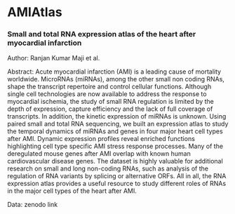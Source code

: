 # AMIAtlas

### Small and total RNA expression atlas of the heart after myocardial infarction

Author: Ranjan Kumar Maji et al.

Abstract: Acute myocardial infarction (AMI) is a leading cause of mortality worldwide. MicroRNAs (miRNAs), among the other small non coding RNAs, shape the transcript repertoire and control cellular functions. Although single cell technologies are now available to address the response to myocardial ischemia, the study of small RNA regulation is limited by the depth of expression, capture efficiency and the lack of full coverage of transcripts. In addition, the kinetic expression of miRNAs is unknown. Using paired small and total RNA sequencing, we built an expression atlas to study the temporal dynamics of miRNAs and genes in four major heart cell types after AMI. Dynamic expression profiles reveal enriched functions highlighting cell type specific AMI stress response processes. Many of the deregulated mouse genes after AMI overlap with known human cardiovascular disease genes. The dataset is highly valuable for additional research on small and long non-coding RNAs, such as analysis of the regulation of RNA variants by splicing or alternative ORFs. All in all, the RNA expression atlas provides a useful resource to study different roles of RNAs in the major cell types of the heart after AMI.

Data: zenodo link
